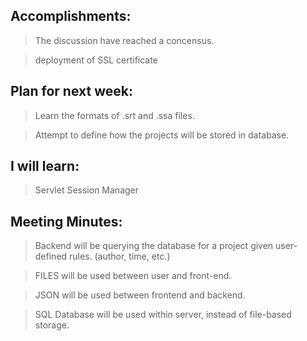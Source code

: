 ## Accomplishments:
> The discussion have reached a concensus.

> deployment of SSL certificate
## Plan for next week:
>Learn the formats of .srt and .ssa files.

> Attempt to define how the projects will be stored in database.
## I will learn:
> Servlet Session Manager
## Meeting Minutes:
> Backend will be querying the database for a project given user-defined rules. (author, time, etc.)

> FILES will be used between user and front-end.

> JSON will be used between frontend and backend.

> SQL Database will be used within server, instead of file-based storage.

  
